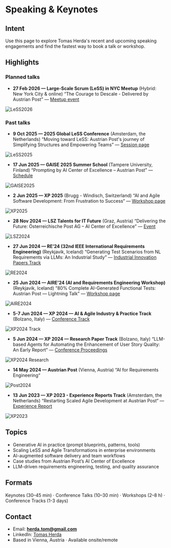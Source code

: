 # Speaking & Keynotes

## Intent
Use this page to explore Tomas Herda's recent and upcoming speaking engagements and find the fastest way to book a talk or workshop.

## Highlights

### Planned talks
- **27 Feb 2026 — Large-Scale Scrum (LeSS) in NYC Meetup** (Hybrid: New York City & online)
  “The Courage to Descale - Delivered by Austrian Post” — [Meetup event](https://www.meetup.com/large-scale-scrum-less-in-nyc/events/311688494/)
<img src="../assets/speaking/less2026.png" alt="LeSS2026">

### Past talks
- **9 Oct 2025 — 2025 Global LeSS Conference** (Amsterdam, the Netherlands)
  “Moving toward LeSS: Austrian Post's journey of Simplifying Structures and Empowering Teams” — [Session page](https://less.works/conferenza/sessions/2025-global-less-conference-amsterdam-moving-toward-less-austrian-post-s-journey-of-simplifying-structures-and-empowering-teams-446)
<img src="../assets/speaking/less2025b.PNG" alt="LeSS2025">

- **17 Jun 2025 — GAISE 2025 Summer School** (Tampere University, Finland)
  “Prompting by AI Center of Excellence – Austrian Post” — [Schedule](https://gpt-lab.eu/gaise-2025/schedule/)
<img src="../assets/speaking/gaise2025.jpg" alt="GAISE2025">

- **2 Jun 2025 — XP 2025** (Brugg - Windisch, Switzerland)
  “AI and Agile Software Development: From Frustration to Success“ — [Workshop page](https://conf.researchr.org/home/xp-2025/aiandagile-2025#program)
<img src="../assets/speaking/xp2025.jpg" alt="XP2025">

- **28 Nov 2024 — LSZ Talents for IT Future** (Graz, Austria)
  “Delivering the Future: Österreichische Post AG – AI Center of Excellence” — [Event](https://lsz.at/Talents-Graz-Downloadarea)
<img src="../assets/speaking/lsz2024.jpg" alt="LSZ2024">

- **27 Jun 2024 — RE’24 (32nd IEEE International Requirements Engineering)** (Reykjavik, Iceland)
  “Generating Test Scenarios from NL Requirements via LLMs: An Industrial Study” — [Industrial Innovation Papers Track](https://conf.researchr.org/track/RE-2024/RE-2024-industrial-innovation-papers)
<img src="../assets/speaking/re2024.JPG" alt="RE2024">

- **25 Jun 2024 — AIRE’24 (AI and Requirements Engineering Workshop)** (Reykjavik, Iceland)
  “80% Complete AI-Generated Functional Tests: Austrian Post — Lightning Talk” — [Workshop page](https://aire-ws.github.io/aire24/)
<img src="../assets/speaking/aire24.jpeg" alt="AIRE2024">

- **5-7 Jun 2024 — XP 2024 — AI & Agile Industry & Practice Track** (Bolzano, Italy)
  — [Conference Track](https://agilealliance.org/xp2024/industry-and-practice-ai-and-agile/)
<img src="../assets/speaking/xp2024.jpeg" alt="XP2024 Track">

- **5 Jun 2024 — XP 2024 — Research Paper Track** (Bolzano, Italy)
  “LLM-based Agents for Automating the Enhancement of User Story Quality: An Early Report“ — [Conference Proceedings](https://link.springer.com/book/10.1007/978-3-031-61154-4)
<img src="../assets/speaking/xp2024d.jpg" alt="XP2024 Research">

- **14 May 2024 — Austrian Post** (Vienna, Austria)
  “AI for Requirements Engineering“
<img src="../assets/speaking/post2024.jpg" alt="Post2024">

- **13 Jun 2023 — XP 2023 - Experience Reports Track** (Amsterdam, the Netherlands)
  “Restarting Scaled Agile Development at Austrian Post“ — [Experience Report](https://agilealliance.org/resources/experience-reports/restarting-scaled-agile-development-at-austrian-post/)
<img src="../assets/speaking/xp2023.jpeg" alt="XP2023">

## Topics
- Generative AI in practice (prompt blueprints, patterns, tools)
- Scaling LeSS and Agile Transformations in enterprise environments
- AI-augmented software delivery and team workflows
- Case studies from Austrian Post’s AI Center of Excellence
- LLM-driven requirements engineering, testing, and quality assurance

## Formats
Keynotes (30–45 min) · Conference Talks (10–30 min) · Workshops (2–8 h) · Conference Tracks (1-3 days)

## Contact
- Email: **herda.tom@gmail.com**
- LinkedIn: [Tomas Herda](https://www.linkedin.com/in/herdatom)
- Based in Vienna, Austria · Available onsite/remote
